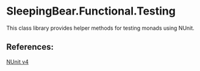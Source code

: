 # SleepingBear.Functional.Testing

This class library provides helper methods for testing monads using NUnit.

## References:

[NUnit v4](https://nunit.org/)